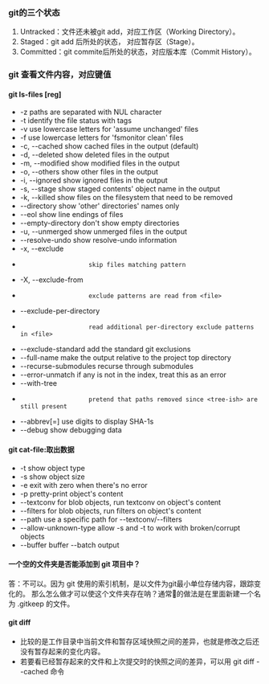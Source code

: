 ### git的三个状态
1. Untracked：文件还未被git add，对应工作区（Working Directory）。
2. Staged：git add 后所处的状态， 对应暂存区（Stage）。
3. Committed：git commite后所处的状态，对应版本库（Commit History）。

### git 查看文件内容，对应键值
#### git ls-files [reg]
  *  -z                    paths are separated with NUL character
  *  -t                    identify the file status with tags
  *  -v                    use lowercase letters for 'assume unchanged' files
  *  -f                    use lowercase letters for 'fsmonitor clean' files
  *  -c, --cached          show cached files in the output (default)
  *  -d, --deleted         show deleted files in the output
  *  -m, --modified        show modified files in the output
  *  -o, --others          show other files in the output
  *  -i, --ignored         show ignored files in the output
  *  -s, --stage           show staged contents' object name in the output
  *  -k, --killed          show files on the filesystem that need to be removed
  *  --directory           show 'other' directories' names only
  *  --eol                 show line endings of files
  *  --empty-directory     don't show empty directories
  *  -u, --unmerged        show unmerged files in the output
  *  --resolve-undo        show resolve-undo information
  *  -x, --exclude <pattern>
  *                        skip files matching pattern
  *  -X, --exclude-from <file>
  *                        exclude patterns are read from <file>
  *  --exclude-per-directory <file>
  *                        read additional per-directory exclude patterns in <file>
  *  --exclude-standard    add the standard git exclusions
  *  --full-name           make the output relative to the project top directory
  *  --recurse-submodules  recurse through submodules
  *  --error-unmatch       if any <file> is not in the index, treat this as an error
  *  --with-tree <tree-ish>
  *                        pretend that paths removed since <tree-ish> are still present
  *  --abbrev[=<n>]        use <n> digits to display SHA-1s
  *  --debug               show debugging data

#### git cat-file:取出数据
 *  -t                    show object type
 *  -s                    show object size
 *  -e                    exit with zero when there's no error
 *  -p                    pretty-print object's content
 *  --textconv            for blob objects, run textconv on object's content
 *  --filters             for blob objects, run filters on object's content
 *  --path <blob>         use a specific path for --textconv/--filters
 *  --allow-unknown-type  allow -s and -t to work with broken/corrupt objects
 *  --buffer              buffer --batch output

#### 一个空的文件夹是否能添加到 git 项目中？
答：不可以。因为 git 使用的索引机制，是以文件为git最小单位存储内容，跟踪变化的。 那么怎么做才可以使这个文件夹存在呐？通常的做法是在里面新建一个名为 .gitkeep 的文件。

#### git diff
* 比较的是工作目录中当前文件和暂存区域快照之间的差异，也就是修改之后还没有暂存起来的变化内容。
* 若要看已经暂存起来的文件和上次提交时的快照之间的差异，可以用 git diff --cached 命令